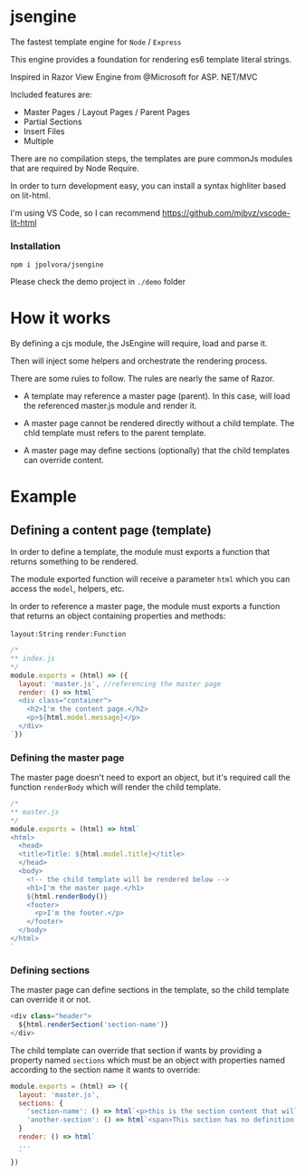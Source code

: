 # jsengine

The fastest template engine for `Node` / `Express`

This engine provides a foundation for rendering es6 template literal strings.

Inspired in Razor View Engine from @Microsoft for ASP. NET/MVC

Included features are:

* Master Pages / Layout Pages / Parent Pages
* Partial Sections
* Insert Files
* Multiple

There are no compilation steps, the templates are pure commonJs modules that are required by Node Require.

In order to turn development easy, you can install a syntax highliter based on lit-html.

I'm using VS Code, so I can recommend https://github.com/mjbvz/vscode-lit-html

### Installation

 `npm i jpolvora/jsengine`

Please check the demo project  in `./demo` folder

# How it works

By defining a cjs module, the JsEngine will require, load and parse it.

Then will inject some helpers and orchestrate the rendering process.

There are some rules to follow. The rules are nearly the same of Razor.

* A template may reference a master page (parent). In this case, will load the referenced master.js module and render it.

* A master page cannot be rendered directly without a child template. The chld template must refers to the parent template.

* A master page may define sections (optionally) that the child templates can override content.

# Example
## Defining a content page (template)

In order to define a template, the module must exports a function that returns something to be rendered.

The module exported function will receive a parameter `html` which you can access the `model`, helpers, etc.

In order to reference a master page, the module must exports a function that returns an object containing properties and methods:

`layout:String`
`render:Function`

```js
/*
** index.js
*/
module.exports = (html) => ({
  layout: 'master.js', //referencing the master page
  render: () => html`
  <div class="container">
    <h2>I'm the content page.</h2>
    <p>${html.model.message}</p>
  </div>
`})

```
### Defining the master page
The master page doesn't need to export an object, but it's required call the function `renderBody` which will render the child template.

```js
/*
** master.js
*/
module.exports = (html) => html`
<html>
  <head>
  <title>Title: ${html.model.title}</title>
  </head>
  <body>
    <!-- the child template will be rendered below -->
    <h1>I'm the master page.</h1>
    ${html.renderBody()}
    <footer>
      <p>I'm the footer.</p>
    </footer>
  </body>
</html>
`
```

### Defining sections
The master page can define sections in the template, so the child template can override it or not.

```js
<div class="header">
  ${html.renderSection('section-name')}
</div>
```

The child template can override that section if wants by providing a property named `sections` which must be an object with properties named according to the section name it wants to override:

```js
module.exports = (html) => ({
  layout: 'master.js',
  sections: {
    'section-name': () => html`<p>this is the section content that will be rendered by the master page</p>`,
    'another-section': () => html`<span>This section has no definition in the master page, so it will be ignored</span>`
  }
  render: () => html`
  ...
  `
})
```